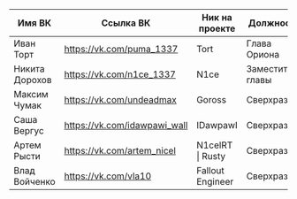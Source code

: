 | Имя ВК | Ссылка ВК | Ник на проекте | Должности | Стимайди | Взял |
|---|---|---|---|---|---|
| Иван Торт | https://vk.com/puma_1337 | Tort | Глава Ориона | STEAM_0:1:37351146 |  |
| Никита Дорохов | https://vk.com/n1ce_1337 | N1ce | Заместитель главы | STEAM_0:1:86864004 |  |
| Максим Чумак | https://vk.com/undeadmax | Goross | Сверхразум | - |  |
| Саша Вергус | https://vk.com/idawpawi_wall | IDawpawI | Сверхразум | STEAM_0:0:80264148 |  |
| Артем Рысти | https://vk.com/artem_nicel | N1celRT \| Rusty | Сверхразум | STEAM_0:0:63109766 |  |
| Влад Войченко | https://vk.com/vla10 | Fallout Engineer | Сверхразум | STEAM_0:0:57890092 |  |
